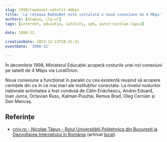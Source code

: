 ```yaml
---
slug: 1998/roedunet-satelit-4mbps
title: 'La rețeaua RoEduNet este instalată o nouă conexiune de 4 Mbps'
authors: [ntapus, ilg-ul]
tags: [internet, educatie, sateliti, upb, autor:nicolae.tapus]

date: 1998-12

creationDate: 2023-12-13T18:31:31
eventDate: '1998-12'

---
```


În decembrie 1998, Ministerul Educației acoperă costurile unei noi
conexiuni pe satelit de 4 Mbps via LoralOrion.

<!-- truncate -->

Noua conexiune a funcționat în paralel cu cea existentă reușind să
acopere cerințele din ce în ce mai mari ale instituțiilor conectate.
La nivelul nodurilor naționale activitatea a fost condusă de Călin
Enăchescu, Andrei Eduard, Ioan Jurca, Octavian Rusu, Kalman Pusztai,
Remus Brad, Oleg Cernian și Dan Mancaș.

## Referințe

- [cniv.ro - Nicolae Tăpuș - Rolul Universității Politehnica din București la Dezvoltarea Internetului în România](https://cniv.ro/documents/26/CNIV_Volum_Aniversar_2023_-_Versiune_Online_DPxioQg.pdf) (arhivat [local](https://cronica-it.github.io/arhiva/))
